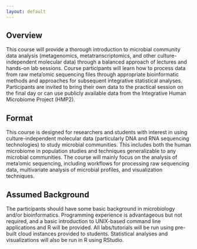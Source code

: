 ```yaml
---
layout: default
---
```


## Overview 
This course will provide a thorough introduction to microbial community data analysis (metagenomics, metatranscriptomics,
and other culture-independent molecular data) through a balanced approach of lectures and hands-on lab sessions. 
Course participants will learn how to process data from raw meta’omic sequencing files through appropriate bioinformatic methods 
and approaches for subsequent integrative statistical analyses. Participants are invited to bring their own data to the practical 
session on the final day or can use publicly available data from the Integrative Human Microbiome Project (HMP2).

## Format
This course is designed for researchers and students with interest in using culture-independent molecular data (particularly DNA and RNA sequencing technologies) to study microbial communities. This includes both the human microbiome in population studies and techniques generalizable to any microbial communities. The course will mainly focus on the analysis of meta’omic sequencing, including workflows for processing raw sequencing data, multivariate analysis of microbial profiles, and visualization techniques.

## Assumed Background
The participants should have some basic background in microbiology and/or bioinformatics. Programming experience is advantageous but not required, and a basic introduction to UNIX-based command line applications and R will be provided. All labs/tutorials will be run using pre-built cloud instances provided to students. Statistical analyses and visualizations will also be run in R using RStudio.